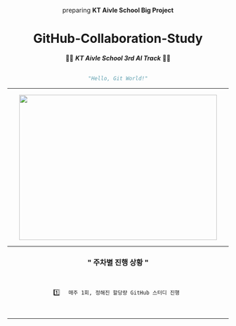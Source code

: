 <div align=center> 


preparing <strong>KT Aivle School Big Project</strong>




# GitHub-Collaboration-Study

   
   🧑‍💻 <strong>*KT Aivle School 3rd AI Track*</strong> 🧑‍💻        <br/><br/>
    
                
```python  
"Hello, Git World!"
```
***
<img src="https://www.freecodecamp.org/news/content/images/2022/07/git-github.png" width="450px" height="330px">

***   

### " 주차별 진행 상황 " 

<br/>

 1️⃣ &nbsp;  `  매주 1회, 정해진 할당량 GitHub 스터디 진행  `   
 

 
 </br>
 
 ***
